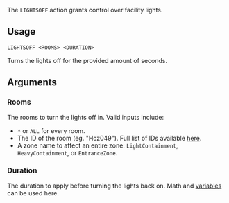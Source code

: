 The `LIGHTSOFF` action grants control over facility lights.

## Usage
```
LIGHTSOFF <ROOMS> <DURATION>
```
Turns the lights off for the provided amount of seconds.

## Arguments
### Rooms
The rooms to turn the lights off in. Valid inputs include:
- `*` or `ALL` for every room.
- The ID of the room (eg. "Hcz049"). Full list of IDs available [here](https://exiled-team.github.io/EXILED/api/Exiled.API.Enums.RoomType.html).
- A zone name to affect an entire zone: `LightContainment`, `HeavyContainment`, or `EntranceZone`.

### Duration
The duration to apply before turning the lights back on. Math and [variables](https://github.com/Thundermaker300/ScriptedEvents/wiki/Variables) can be used here.